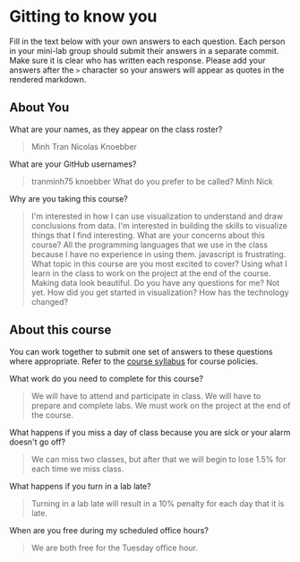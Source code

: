 # Gitting to know you
Fill in the text below with your own answers to each question. Each person in your mini-lab group should submit their answers in a separate commit. Make sure it is clear who has written each response. Please add your answers after the `>` character so your answers will appear as quotes in the rendered markdown.

## About You
What are your names, as they appear on the class roster?
> Minh Tran
> Nicolas Knoebber

What are your GitHub usernames?
> tranminh75
> knoebber
What do you prefer to be called?
> Minh
> Nick

Why are you taking this course?
> I'm interested in how I can use visualization to understand and draw conclusions from data.
> I'm interested in building the skills to visualize things that I find interesting.
What are your concerns about this course?
> All the programming languages that we use in the class because I have no experience in using them.
> javascript is frustrating.
What topic in this course are you most excited to cover?
> Using what I learn in the class to work on the project at the end of the course.
> Making data look beautiful.
Do you have any questions for me?
> Not yet.
> How did you get started in visualization? How has the technology changed?
## About this course
You can work together to submit one set of answers to these questions where appropriate. Refer to the [course syllabus](http://www.cs.grinnell.edu/~curtsinger/teaching/2017S/CSC395/syllabus/) for course policies.

What work do you need to complete for this course?
> We will have to attend and participate in class. We will have to prepare and complete labs. We must work on the project at the end of the course.

What happens if you miss a day of class because you are sick or your alarm doesn't go off?
> We can miss two classes, but after that we will begin to lose 1.5% for each time we miss class.

What happens if you turn in a lab late?
> Turning in a lab late will result in a 10% penalty for each day that it is late.

When are you free during my scheduled office hours?
>  We are both free for the Tuesday office hour.

